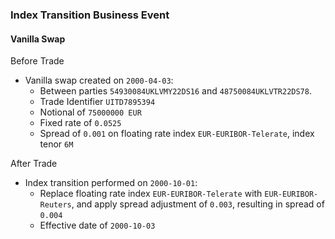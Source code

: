 ### Index Transition Business Event

####  Vanilla Swap

Before Trade
- Vanilla swap created on `2000-04-03`:
   - Between parties `54930084UKLVMY22DS16` and `48750084UKLVTR22DS78`.
   - Trade Identifier `UITD7895394`
   - Notional of `75000000 EUR`
   - Fixed rate of `0.0525`
   - Spread of `0.001` on floating rate index `EUR-EURIBOR-Telerate`, index tenor `6M`

After Trade
- Index transition performed on `2000-10-01`:
    - Replace floating rate index `EUR-EURIBOR-Telerate` with `EUR-EURIBOR-Reuters`, and apply spread adjustment of `0.003`, resulting in spread of `0.004`
    - Effective date of `2000-10-03`
